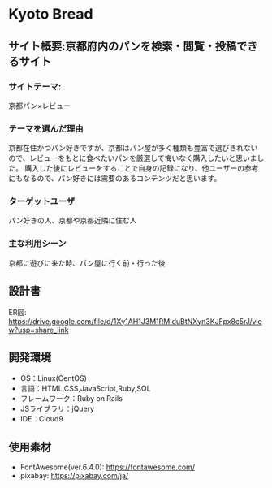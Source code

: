 # Kyoto Bread

## サイト概要:京都府内のパンを検索・閲覧・投稿できるサイト
### サイトテーマ:
京都パン×レビュー

### テーマを選んだ理由
京都在住かつパン好きですが、京都はパン屋が多く種類も豊富で選びきれないので、レビューをもとに食べたいパンを厳選して悔いなく購入したいと思いました。
購入した後にレビューをすることで自身の記録になり、他ユーザーの参考にもなるので、パン好きには需要のあるコンテンツだと思います。

### ターゲットユーザ
パン好きの人、京都や京都近隣に住む人

### 主な利用シーン
京都に遊びに来た時、パン屋に行く前・行った後

## 設計書
ER図:  https://drive.google.com/file/d/1Xy1AH1J3M1RMIduBtNXyn3KJFpx8c5rJ/view?usp=share_link

## 開発環境
- OS：Linux(CentOS)
- 言語：HTML,CSS,JavaScript,Ruby,SQL
- フレームワーク：Ruby on Rails
- JSライブラリ：jQuery
- IDE：Cloud9

## 使用素材
- FontAwesome(ver.6.4.0):  https://fontawesome.com/
- pixabay:  https://pixabay.com/ja/
